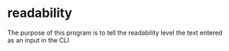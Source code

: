 # readability

The purpose of this program is to tell the readability level the text entered as an input in the CLI
